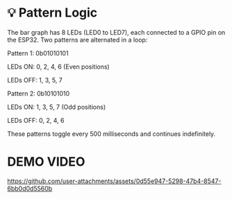# 💡 Pattern Logic
The bar graph has 8 LEDs (LED0 to LED7), each connected to a GPIO pin on the ESP32.
Two patterns are alternated in a loop:

Pattern 1: 0b01010101

LEDs ON: 0, 2, 4, 6 (Even positions)

LEDs OFF: 1, 3, 5, 7

Pattern 2: 0b10101010

LEDs ON: 1, 3, 5, 7 (Odd positions)

LEDs OFF: 0, 2, 4, 6

These patterns toggle every 500 milliseconds and continues indefinitely.

# DEMO VIDEO
https://github.com/user-attachments/assets/0d55e947-5298-47b4-8547-6bb0d0d5560b




